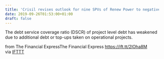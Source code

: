 ```yaml
---
title: 'Crisil revises outlook for nine SPVs of Renew Power to negative'
date: 2019-09-26T01:53:00+01:00
draft: false
---
```


The debt service coverage ratio (DSCR) of project level debt has weakened due to additional debt or top-ups taken on operational projects.  
  
from The Financial ExpressThe Financial Express https://ift.tt/2lOha8M  
via [IFTTT](https://ifttt.com/?ref=da&site=blogger)